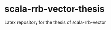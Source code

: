 scala-rrb-vector-thesis
=======================

Latex repository for the thesis of scala-rrb-vector
